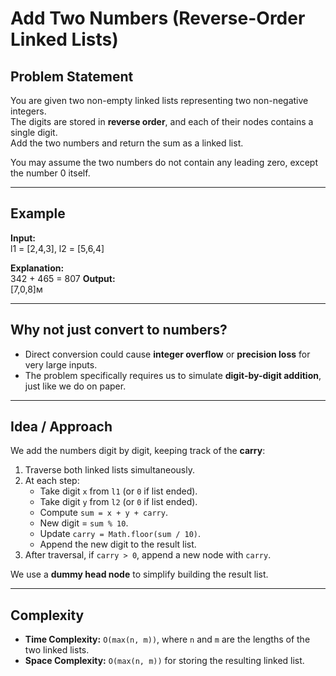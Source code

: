 # Add Two Numbers (Reverse-Order Linked Lists)

## Problem Statement

You are given two non-empty linked lists representing two non-negative integers.  
The digits are stored in **reverse order**, and each of their nodes contains a single digit.  
Add the two numbers and return the sum as a linked list.

You may assume the two numbers do not contain any leading zero, except the number 0 itself.

---

## Example

**Input:**  
l1 = [2,4,3], l2 = [5,6,4]

**Explanation:**  
342 + 465 = 807
**Output:**  
[7,0,8]м

---

## Why not just convert to numbers?

- Direct conversion could cause **integer overflow** or **precision loss** for very large inputs.  
- The problem specifically requires us to simulate **digit-by-digit addition**, just like we do on paper.

---

## Idea / Approach

We add the numbers digit by digit, keeping track of the **carry**:

1. Traverse both linked lists simultaneously.  
2. At each step:  
   - Take digit `x` from `l1` (or `0` if list ended).  
   - Take digit `y` from `l2` (or `0` if list ended).  
   - Compute `sum = x + y + carry`.  
   - New digit = `sum % 10`.  
   - Update `carry = Math.floor(sum / 10)`.  
   - Append the new digit to the result list.  
3. After traversal, if `carry > 0`, append a new node with `carry`.  

We use a **dummy head node** to simplify building the result list.

---

## Complexity

- **Time Complexity:** `O(max(n, m))`, where `n` and `m` are the lengths of the two linked lists.  
- **Space Complexity:** `O(max(n, m))` for storing the resulting linked list.  
